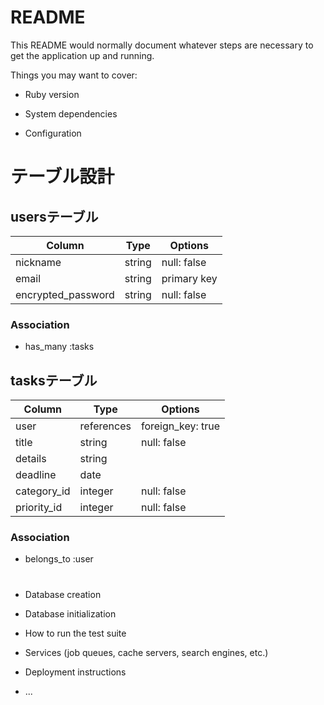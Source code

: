 # README

This README would normally document whatever steps are necessary to get the
application up and running.

Things you may want to cover:

* Ruby version

* System dependencies

* Configuration

#

# テーブル設計

## usersテーブル

| Column             | Type   | Options     |
| ------------------ | ------ | ----------- |
| nickname           | string | null: false |
| email              | string | primary key |
| encrypted_password | string | null: false |

### Association

- has_many :tasks

## tasksテーブル

| Column      | Type       | Options           |
| ----------- | ---------- | ----------------- |
| user        | references | foreign_key: true |
| title       | string     | null: false       |
| details     | string     |                   |
| deadline    | date       |                   |
| category_id | integer    | null: false       |
| priority_id | integer    | null: false       |

### Association

- belongs_to :user

#

* Database creation

* Database initialization

* How to run the test suite

* Services (job queues, cache servers, search engines, etc.)

* Deployment instructions

* ...
